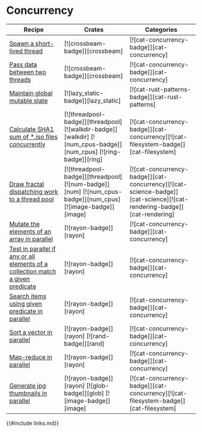 # Concurrency

| Recipe | Crates | Categories |
|--------|--------|------------|
| [Spawn a short-lived thread][ex-crossbeam-spawn] | [![crossbeam-badge]][crossbeam] | [![cat-concurrency-badge]][cat-concurrency] |
| [Pass data between two threads][ex-crossbeam-spsc] | [![crossbeam-badge]][crossbeam] | [![cat-concurrency-badge]][cat-concurrency] |
| [Maintain global mutable state][ex-global-mut-state] | [![lazy_static-badge]][lazy_static] | [![cat-rust-patterns-badge]][cat-rust-patterns] |
| [Calculate SHA1 sum of *.iso files concurrently][ex-threadpool-walk]  | [![threadpool-badge]][threadpool] [![walkdir-badge]][walkdir] [![num_cpus-badge]][num_cpus] [![ring-badge]][ring] | [![cat-concurrency-badge]][cat-concurrency][![cat-filesystem-badge]][cat-filesystem] |
| [Draw fractal dispatching work to a thread pool][ex-threadpool-fractal] | [![threadpool-badge]][threadpool] [![num-badge]][num] [![num_cpus-badge]][num_cpus] [![image-badge]][image] | [![cat-concurrency-badge]][cat-concurrency][![cat-science-badge]][cat-science][![cat-rendering-badge]][cat-rendering] |
| [Mutate the elements of an array in parallel][ex-rayon-iter-mut] | [![rayon-badge]][rayon] | [![cat-concurrency-badge]][cat-concurrency] |
| [Test in parallel if any or all elements of a collection match a given predicate][ex-rayon-any-all] | [![rayon-badge]][rayon] | [![cat-concurrency-badge]][cat-concurrency] |
| [Search items using given predicate in parallel][ex-rayon-parallel-search] | [![rayon-badge]][rayon] | [![cat-concurrency-badge]][cat-concurrency] |
| [Sort a vector in parallel][ex-rayon-parallel-sort] | [![rayon-badge]][rayon] [![rand-badge]][rand] | [![cat-concurrency-badge]][cat-concurrency] |
| [Map-reduce in parallel][ex-rayon-map-reduce] | [![rayon-badge]][rayon] | [![cat-concurrency-badge]][cat-concurrency] |
| [Generate jpg thumbnails in parallel][ex-rayon-thumbnails] | [![rayon-badge]][rayon] [![glob-badge]][glob] [![image-badge]][image] | [![cat-concurrency-badge]][cat-concurrency][![cat-filesystem-badge]][cat-filesystem] |


[ex-crossbeam-spawn]: concurrency/threads.html#spawn-a-short-lived-thread
[ex-crossbeam-spsc]: concurrency/threads.html#pass-data-between-two-threads
[ex-global-mut-state]: concurrency/threads.html#maintain-global-mutable-state
[ex-threadpool-walk]: concurrency/threads.html#calculate-sha1-sum-of-iso-files-concurrently
[ex-threadpool-fractal]: concurrency/threads.html#draw-fractal-dispatching-work-to-a-thread-pool
[ex-rayon-iter-mut]: concurrency/parallel.html#mutate-the-elements-of-an-array-in-parallel
[ex-rayon-any-all]: concurrency/parallel.html#test-in-parallel-if-any-or-all-elements-of-a-collection-match-a-given-predicate
[ex-rayon-parallel-search]: concurrency/parallel.html#search-items-using-given-predicate-in-parallel
[ex-rayon-parallel-sort]: concurrency/parallel.html#sort-a-vector-in-parallel
[ex-rayon-map-reduce]: concurrency/parallel.html#map-reduce-in-parallel
[ex-rayon-thumbnails]: concurrency/parallel.html#generate-jpg-thumbnails-in-parallel

{{#include links.md}}
